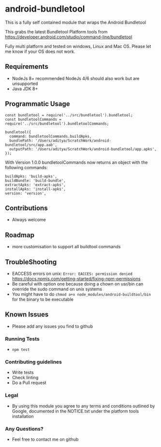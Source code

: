 # android-bundletool #

This is a fully self contained module that wraps the Android Bundletool

This grabs the latest Bundletool Platform tools from https://developer.android.com/studio/command-line/bundletool

Fully multi platform and tested on windows, Linux and Mac OS. Please let me know if your OS does not work.

## Requirements ##
* NodeJs 8+ recommended NodeJs 4/6 should also work but are unsupported
* Java JDK 8+

## Programmatic Usage ##
~~~~
const bundletool = require('../src/bundletool').bundletool;
const bundletoolCommands = require('../src/bundletool').bundletoolCommands;

bundletool({
  command: bundletoolCommands.buildApks,
  bundlePath: '/Users/aditya/ScratchWork/android-bundletool/src/app.aab',
  outputPath: '/Users/aditya/ScratchWork/android-bundletool/app.apks',
});
~~~~

With Version 1.0.0 bundletoolCommands now returns an object with the following commands:
~~~
buildApks: 'build-apks',
buildBundle: 'build-bundle',
extractApks: 'extract-apks',
installApks: 'install-apks',
version: 'version',
~~~


## Contributions ##
* Always welcome 

## Roadmap ##
* more customisation to support all buildtool commands

## TroubleShooting ##
* EACCESS errors on unix: `Error: EACCES: permission denied`
  https://docs.npmjs.com/getting-started/fixing-npm-permissions
* Be careful with option one because doing a chown on usr/bin can override the sudo command on unix systems
* You might have to do `chmod a+x node_modules/android-buildtool/bin` for the binary to be executable

## Known Issues ##
* Please add any issues you find to github

### Running Tests ###
* `npm test`

### Contributing guidelines ###
* Write tests
* Check linting
* Do a Pull request

### Legal ###
* By using this module you agree to any terms and conditions outlined by Google,
documented in the NOTICE.txt under the platform tools installation

### Any Questions? ###
* Feel free to contact me on github

